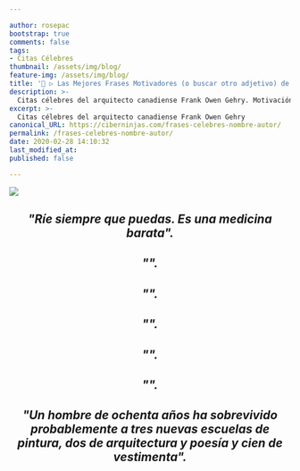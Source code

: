 ```yaml
---

author: rosepac
bootstrap: true
comments: false
tags:
- Citas Célebres
thumbnail: /assets/img/blog/
feature-img: /assets/img/blog/
title: '📢 ▷ Las Mejores Frases Motivadores (o buscar otro adjetivo) de Frank Owen Gehry'
description: >-
  Citas célebres del arquitecto canadiense Frank Owen Gehry. Motivación, creatividad y trabajo -escribir algo más, usa -
excerpt: >-
  Citas célebres del arquitecto canadiense Frank Owen Gehry
canonical_URL: https://ciberninjas.com/frases-celebres-nombre-autor/
permalink: /frases-celebres-nombre-autor/
date: 2020-02-28 14:10:32
last_modified_at: 
published: false

---
```

<!-- https://www.inspiringquotes.us/author/5057-lord-byron -->
![](/assets/img/ "")

<h2><p align="center"><cite>"Ríe siempre que puedas. Es una medicina barata".</cite></p></h2>

<h2><p align="center"><cite>"".</cite></p></h2>

<h2><p align="center"><cite>"".</cite></p></h2>

<h2><p align="center"><cite>"".</cite></p></h2>

<h2><p align="center"><cite>"".</cite></p></h2>

<h2><p align="center"><cite>"".</cite></p></h2>

<h2><p align="center"><cite>"Un hombre de ochenta años ha sobrevivido probablemente a tres nuevas escuelas de pintura, dos de arquitectura y poesía y cien de vestimenta".</cite></p></h2>

<!-- https://www.inspiringquotes.us/author/8647-frank-gehry -->
